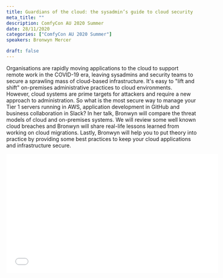 ```yaml
---
title: Guardians of the cloud: the sysadmin’s guide to cloud security
meta_title: ""
description: ComfyCon AU 2020 Summer
date: 28/11/2020
categories: ["ComfyCon AU 2020 Summer"]
speakers: Bronwyn Mercer

draft: false
---
```

Organisations are rapidly moving applications to the cloud to support remote work in the COVID-19 era, leaving sysadmins and security teams to secure a sprawling mass of cloud-based infrastructure. It's easy to "lift and shift" on-premises administrative practices to cloud environments. However, cloud systems are prime targets for attackers and require a new approach to administration. So what is the most secure way to manage your Tier 1 servers running in AWS, application development in GitHub and business collaboration in Slack?
In her talk, Bronwyn will compare the threat models of cloud and on-premises systems. We will review some well known cloud breaches and Bronwyn will share real-life lessons learned from working on cloud migrations. Lastly, Bronwyn will help you to put theory into practice by providing some best practices to keep your cloud applications and infrastructure secure.

<iframe width="560" height="315" src="None" title="YouTube video player" frameborder="0" allow="accelerometer; autoplay; clipboard-write; encrypted-media; gyroscope; picture-in-picture; web-share" allowfullscreen></iframe>